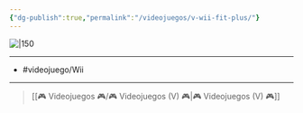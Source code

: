 ```yaml
---
{"dg-publish":true,"permalink":"/videojuegos/v-wii-fit-plus/"}
---
```



![|150](https://images.igdb.com/igdb/image/upload/t_cover_big/co3wlf.jpg)

---

- #videojuego/Wii

---

> [[🎮 Videojuegos 🎮/🎮 Videojuegos (V) 🎮\|🎮 Videojuegos (V) 🎮]]